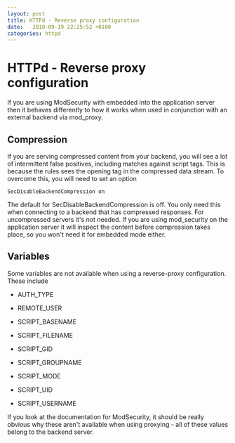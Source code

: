 ```yaml
---
layout: post
title: HTTPd - Reverse proxy configuration
date:   2018-09-19 22:25:52 +0100
categories: httpd
---
```

HTTPd - Reverse proxy configuration
===========================

If you are using ModSecurity with embedded into the application server
then it behaves differently to how it works when used in conjunction
with an external backend via mod\_proxy.

Compression
-----------

If you are serving compressed content from your backend, you will see a
lot of intermittent false positives, including matches against script
tags. This is because the rules sees the opening tag in the compressed
data stream. To overcome this, you will need to set an option

    SecDisableBackendCompression on

The default for SecDisableBackendCompression is off. You only need this
when connecting to a backend that has compressed responses. For
uncompressed servers it's not needed. If you are using mod\_security on
the application server it will inspect the content before compression
takes place, so you won't need it for embedded mode either.

Variables
---------

Some variables are not available when using a reverse-proxy
configuration. These include

-   AUTH\_TYPE

-   REMOTE\_USER

-   SCRIPT\_BASENAME

-   SCRIPT\_FILENAME

-   SCRIPT\_GID

-   SCRIPT\_GROUPNAME

-   SCRIPT\_MODE

-   SCRIPT\_UID

-   SCRIPT\_USERNAME

If you look at the documentation for ModSecurity, it should be really
obvious why these aren't available when using proxying - all of these
values belong to the backend server.

